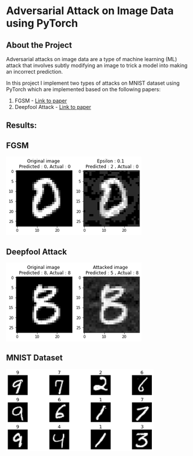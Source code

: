 # Adversarial Attack on Image Data using PyTorch

## About the Project

Adversarial attacks on image data are a type of machine learning (ML) attack that involves subtly modifying an image to trick a model into making an incorrect prediction.

In this project I implement two types of attacks on MNIST dataset using PyTorch which are implemented based on the following papers:

1. FGSM - [Link to paper](https://arxiv.org/abs/1412.6572)
2. Deepfool Attack - [Link to paper](https://arxiv.org/abs/1511.04599)

## Results:

## FGSM
![fgsm](images/fgsm_example.png)

## Deepfool Attack
![deepfool](images/deepfool_example.png)

## MNIST Dataset
<img src="images/mnist example.png" alt="mnist" width="400" />
</p>
